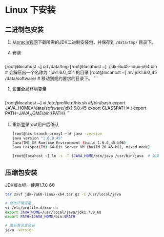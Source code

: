# Linux 下安装
## 二进制包安装

1. 从[oracle官网](http://www.oracle.com/technetwork/java/javase/downloads/index.html)下载所需的JDK二进制安装包，并保存到 `/data/tmp/` 目录下。
1. 安装

    ```sh
[root@locahost ~] cd /data/tmp
[root@locahost ~] ./jdk-6u45-linux-x64.bin                      # 会解压出一个名称为 "jdk1.6.0_45" 的目录
[root@locahost ~] mv jdk1.6.0_45 /data/software/           # 移动到规约要求的目录下。
    ``` 
1. 设置全局环境变量

    ```sh
[root@locahost ~] vi /etc/profile.d/his.sh
      #!/bin/bash
      export JAVA_HOME=/data/software/jdk1.6.0_45
      export CLASSPATH=.:
      export PATH=${JAVA_HOME}/bin:${PATH}
    ``` 
1. 重新登录root用户后确认

    ```sh
    [root@his-branch-proxy1 ~]# java -version
    java version "1.6.0_45"
    Java(TM) SE Runtime Environment (build 1.6.0_45-b06)
    Java HotSpot(TM) 64-Bit Server VM (build 20.45-b01, mixed mode)
    
    [root@locahost ~] ln -s -T $JAVA_HOME/bin/java /usr/bin/java  # 如果是用RPM的bin包安装的，则跳过此步骤。
    ``` 

## 压缩包安装
JDK版本统一使用1.7.0_60
 

```sh
tar zxvf jdk-7u60-linux-x64.tar.gz -C /usr/local/java

# 修改环境变量
vi /etc/profile.d/xxx.sh
export JAVA_HOME=/usr/local/java/jdk1.7.0_60
export PATH=$JAVA_HOME/bin:$PATH

# 重新登录后验证
java -version
```

 